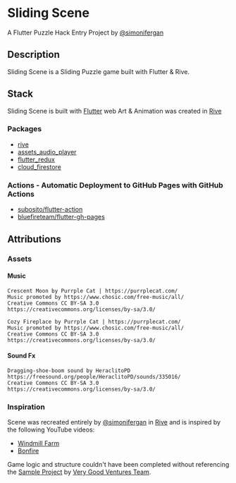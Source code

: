 # Sliding Scene

A Flutter Puzzle Hack Entry Project by [@simonifergan](https://github.com/simonifergan)

## Description

Sliding Scene is a Sliding Puzzle game built with Flutter & Rive.

## Stack

Sliding Scene is built with [Flutter](https://flutter.dev/) web
Art & Animation was created in [Rive](https://rive.app/)

### Packages

- [rive](https://pub.dev/packages/rive)
- [assets_audio_player](https://pub.dev/packages/assets_audio_player)
- [flutter_redux](https://pub.dev/packages/flutter_redux)
- [cloud_firestore](https://pub.dev/packages/cloud_firestore)

### Actions - Automatic Deployment to GitHub Pages with GitHub Actions

- [subosito/flutter-action](https://github.com/subosito/flutter-action)
- [bluefireteam/flutter-gh-pages](https://github.com/bluefireteam/flutter-gh-pages)

## Attributions

### Assets

#### Music

```
Crescent Moon by Purrple Cat | https://purrplecat.com/
Music promoted by https://www.chosic.com/free-music/all/
Creative Commons CC BY-SA 3.0
https://creativecommons.org/licenses/by-sa/3.0/
```

```
Cozy Fireplace by Purrple Cat | https://purrplecat.com/
Music promoted by https://www.chosic.com/free-music/all/
Creative Commons CC BY-SA 3.0
https://creativecommons.org/licenses/by-sa/3.0/
```

#### Sound Fx

```
Dragging-shoe-boom sound by HeraclitoPD
https://freesound.org/people/HeraclitoPD/sounds/335016/
Creative Commons CC BY-SA 3.0
https://creativecommons.org/licenses/by-sa/3.0/
```

### Inspiration

Scene was recreated entirely by [@simonifergan](https://github.com/simonifergan) in [Rive](https://rive.app/) and is inspired by the following YouTube videos:

- [Windmill Farm](https://www.youtube.com/watch?v=sm-19RBDW9M)
- [Bonfire](https://www.youtube.com/watch?v=U_5cgbKYH_g)

Game logic and structure couldn't have been completed without referencing the [Sample Project](https://github.com/VGVentures/slide_puzzle) by [Very Good Ventures Team](https://github.com/VGVentures).
